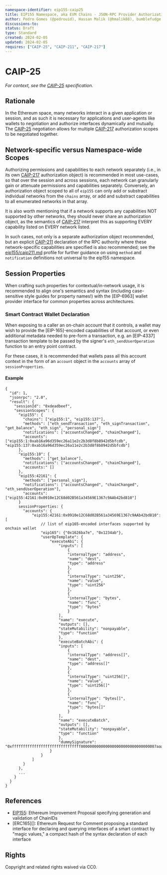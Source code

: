 ```yaml
---
namespace-identifier: eip155-caip25
title: EIP155 Namespace, aka EVM Chains - JSON-RPC Provider Authorization
author: Pedro Gomes (@pedrouid), Hassan Malik (@hmalik88), bumblefudge (@bumblefudge), Derek Rein (@arein), Kristof Gazso (@kristofgazso)
discussions-to: 
status: Draft
type: Standard
created: 2024-02-05
updated: 2024-02-05
requires: ["CAIP-25", "CAIP-211", "CAIP-217"]
---
```


# CAIP-25

_For context, see the [CAIP-25][] specification._

## Rationale

In the Ethereum space, many networks interact in a given application or session, and as such it is necessary for applications and user-agents like wallets to negotiation and authorize interfaces dynamically and mutually.
The [CAIP-25] negotiation allows for multiple [CAIP-217] authorization scopes to be negotiated together. 

## Network-specific versus Namespace-wide Scopes

Authorizing permissions and capabilities to each network separately (i.e., in its own [CAIP-217] authorization object) is recommended in most use-cases, so that over the session and across sessions, each network can granularly gain or attenuate permissions and capabilities separately. 
Conversely, an authorization object scoped to all of `eip155` can only add or substract individual networks from the `chains` array, or add and substract capabilities to all enumerated networks in that array.

It is also worth mentioning that if a network supports any capabilities NOT supported by other networks, they should never share an authorization object, as the semantics of [CAIP-217] interpret this as supporting EVERY capability listed on EVERY network listed.

In such cases, not only is a separate authorization object recommended, but an explicit [CAIP-211] declaration of the RPC authority where these network-specific capabilities are specified is also recommended;
see the [eip155/caip211.md](./caip211.md) profile for further guidance on using `method` and `notification` definitions not universal to the eip155 namespace.

## Session Properties

When crafting such properties for contextual/in-network usage, it is recommended to align one's semantics and syntax (including case-sensitive style guides for property names!) with the [EIP-6963] wallet provider interface for common properties across architectures.

### Smart Contract Wallet Declaration

When exposing to a caller an on-chain account that it controls, a wallet may wish to provide the [EIP-165]-encoded capabilities of that account, or even additional metadata needed to pre-form a transaction, e.g. an [EIP-4337] transaction template to be passed by the signer's `eth_sendUserOperation` function to an entry point contract.

For these cases, it is recommended that wallets pass all this account context in the form of an `account` object in the `accounts` array of `sessionProperties`.

#### Example

```
{
  "id": 1,
  "jsonrpc": "2.0",
  "result": {
    "sessionId": "0xdeadbeef",
    "sessionScopes": {
      "eip155": {
        "chains": ["eip155:1", "eip155:137"],
        "methods": ["eth_sendTransaction", "eth_signTransaction", "get_balance", "eth_sign", "personal_sign"]
        "notifications": ["accountsChanged", "chainChanged"],
        "accounts": ["eip155:1:0xab16a96d359ec26a11e2c2b3d8f8b8942d5bfcdb", "eip155:137:0xab16a96d359ec26a11e2c2b3d8f8b8942d5bfcdb"]
      },
      "eip155:10": {
        "methods": ["get_balance"],
        "notifications": ["accountsChanged", "chainChanged"],
        "accounts:" []
      },
      "eip155:42161": {
        "methods": ["personal_sign"],
        "notifications": ["accountsChanged", "chainChanged", "eth_sendUserOperation"],
        "accounts":["eip155:42161:0x0910e12C68d02B561a34569E1367c9AAb42bd810"]
      }
      sessionProperties: {
        "accounts": {
            "eip155:42161:0x0910e12C68d02B561a34569E1367c9AAb42bd810": [
                // list of eip165-encoded interfaces supported by onchain wallet
                "eip165": {"0x1626ba7e", "0x1234ab"},
                "userOpTemplate": {
                    "executeAbi": {
                        "inputs": [
                            {
                            "internalType": "address",
                            "name": "dest",
                            "type": "address"
                            },
                            {
                            "internalType": "uint256",
                            "name": "value",
                            "type": "uint256"
                            },
                            {
                            "internalType": "bytes",
                            "name": "func",
                            "type": "bytes"
                            }
                        ],
                        "name": "execute",
                        "outputs": [],
                        "stateMutability": "nonpayable",
                        "type": "function"
                        },
                        "executeBatchAbi": {
                        "inputs": [
                            {
                            "internalType": "address[]",
                            "name": "dest",
                            "type": "address[]"
                            },
                            {
                            "internalType": "uint256[]",
                            "name": "value",
                            "type": "uint256[]"
                            },
                            {
                            "internalType": "bytes[]",
                            "name": "func",
                            "type": "bytes[]"
                            }
                        ],
                        "name": "executeBatch",
                        "outputs": [],
                        "stateMutability": "nonpayable",
                        "type": "function"
                        },
                        "dummySignature": "0xfffffffffffffffffffffffffffffff0000000000000000000000000000000007aaaaaaaaaaaaaaaaaaaaaaaaaaaaaaaaaaaaaaaaaaaaaaaaaaaaaaaaaaaaaaa1c"
                    }
                }
            ]
        }        
      },
      ...
    }
  }
}
```

## References

- [EIP155][]: Ethereum Improvement Proposal specifying generation and validation of ChainIDs
- [ERC165][]: Ethereum Request for Comment proposing a standard interface for declaring and querying interfaces of a smart contract by "magic values," a compact hash of the syntax declaration of each interface

[execution API]: https://github.com/ethereum/execution-apis?tab=readme-ov-file#execution-api-specification
[CAIP-2]: https://github.com/ChainAgnostic/CAIPs/blob/master/CAIPs/caip-2.md
[CAIP-10]: https://github.com/ChainAgnostic/CAIPs/blob/master/CAIPs/caip-10.md
[CAIP-19]: https://github.com/ChainAgnostic/CAIPs/blob/master/CAIPs/caip-19.md
[CAIP-25]: https://github.com/ChainAgnostic/CAIPs/blob/master/CAIPs/caip-25.md
[CAIP-211]: https://github.com/ChainAgnostic/CAIPs/blob/master/CAIPs/caip-211.md
[CAIP-217]: https://github.com/ChainAgnostic/CAIPs/blob/master/CAIPs/caip-217.md
[EIP]: https://eips.ethereum.org/EIPS/eip-1
[EIP155]: https://eips.ethereum.org/EIPS/eip-155
[EIP165]: https://eips.ethereum.org/EIPS/eip-165

## Rights

Copyright and related rights waived via CC0.
